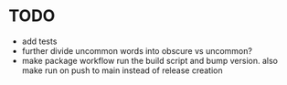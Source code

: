 # TODO

- add tests
- further divide uncommon words into obscure vs uncommon?
- make package workflow run the build script and bump version. also make run on push to main instead of release creation
